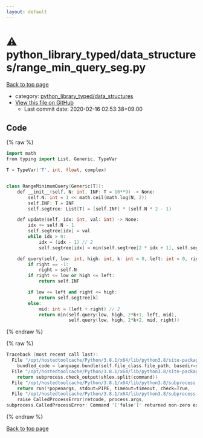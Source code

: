 ```yaml
---
layout: default
---
```


<!-- mathjax config similar to math.stackexchange -->
<script type="text/javascript" async
  src="https://cdnjs.cloudflare.com/ajax/libs/mathjax/2.7.5/MathJax.js?config=TeX-MML-AM_CHTML">
</script>
<script type="text/x-mathjax-config">
  MathJax.Hub.Config({
    TeX: { equationNumbers: { autoNumber: "AMS" }},
    tex2jax: {
      inlineMath: [ ['$','$'] ],
      processEscapes: true
    },
    "HTML-CSS": { matchFontHeight: false },
    displayAlign: "left",
    displayIndent: "2em"
  });
</script>

<script type="text/javascript" src="https://cdnjs.cloudflare.com/ajax/libs/jquery/3.4.1/jquery.min.js"></script>
<script src="https://cdn.jsdelivr.net/npm/jquery-balloon-js@1.1.2/jquery.balloon.min.js" integrity="sha256-ZEYs9VrgAeNuPvs15E39OsyOJaIkXEEt10fzxJ20+2I=" crossorigin="anonymous"></script>
<script type="text/javascript" src="../../../assets/js/copy-button.js"></script>
<link rel="stylesheet" href="../../../assets/css/copy-button.css" />


# :warning: python_library_typed/data_structures/range_min_query_seg.py

<a href="../../../index.html">Back to top page</a>

* category: <a href="../../../index.html#1bd6c8bcf0a034068d4ecd4538188ccf">python_library_typed/data_structures</a>
* <a href="{{ site.github.repository_url }}/blob/master/python_library_typed/data_structures/range_min_query_seg.py">View this file on GitHub</a>
    - Last commit date: 2020-02-16 02:53:38+09:00




## Code

<a id="unbundled"></a>
{% raw %}
```cpp
import math
from typing import List, Generic, TypeVar

T = TypeVar('T', int, float, complex)


class RangeMinimumQuery(Generic[T]):
    def __init__(self, N: int, INF: T = 10**9) -> None:
        self.N: int = 1 << math.ceil(math.log(N, 2))
        self.INF: T = INF
        self.segtree: List[T] = [self.INF] * (self.N * 2 - 1)

    def update(self, idx: int, val: int) -> None:
        idx += self.N - 1
        self.segtree[idx] = val
        while idx > 0:
            idx = (idx - 1) // 2
            self.segtree[idx] = min(self.segtree[2 * idx + 1], self.segtree[2 * idx + 2])

    def query(self, low: int, high: int, k: int = 0, left: int = 0, right: int = -1) -> T:
        if right == -1:
            right = self.N
        if right <= low or high <= left:
            return self.INF

        if low <= left and right <= high:
            return self.segtree[k]
        else:
            mid: int = (left + right) // 2
            return min(self.query(low, high, 2*k+1, left, mid),
                       self.query(low, high, 2*k+2, mid, right))

```
{% endraw %}

<a id="bundled"></a>
{% raw %}
```cpp
Traceback (most recent call last):
  File "/opt/hostedtoolcache/Python/3.8.1/x64/lib/python3.8/site-packages/onlinejudge_verify/docs.py", line 347, in write_contents
    bundled_code = language.bundle(self.file_class.file_path, basedir=self.cpp_source_path)
  File "/opt/hostedtoolcache/Python/3.8.1/x64/lib/python3.8/site-packages/onlinejudge_verify/languages/other.py", line 48, in bundle
    return subprocess.check_output(shlex.split(command))
  File "/opt/hostedtoolcache/Python/3.8.1/x64/lib/python3.8/subprocess.py", line 411, in check_output
    return run(*popenargs, stdout=PIPE, timeout=timeout, check=True,
  File "/opt/hostedtoolcache/Python/3.8.1/x64/lib/python3.8/subprocess.py", line 512, in run
    raise CalledProcessError(retcode, process.args,
subprocess.CalledProcessError: Command '['false']' returned non-zero exit status 1.

```
{% endraw %}

<a href="../../../index.html">Back to top page</a>

